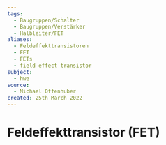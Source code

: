 ```yaml
---
tags:
  - Baugruppen/Schalter
  - Baugruppen/Verstärker
  - Halbleiter/FET
aliases:
  - Feldeffekttransistoren
  - FET
  - FETs
  - field effect transistor
subject:
  - hwe
source:
  - Michael Offenhuber
created: 25th March 2022
---
```


# Feldeffekttransistor (FET)